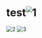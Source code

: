 # test![1](https://user-images.githubusercontent.com/131643967/234567685-0734ce6a-e18b-4bff-ace4-04e171215626.png)
![2](https://user-images.githubusercontent.com/131643967/234567699-8f956786-a576-4752-b8d5-d89926336ead.png)
![3](https://user-images.githubusercontent.com/131643967/234567712-34e67e24-63dc-4905-8f04-3bea30d90f93.png)
